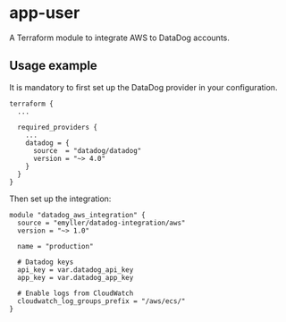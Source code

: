 # app-user

A Terraform module to integrate AWS to DataDog accounts.


## Usage example

It is mandatory to first set up the DataDog provider in your configuration.

```hcl
terraform {
  ...

  required_providers {
    ...
    datadog = {
      source  = "datadog/datadog"
      version = "~> 4.0"
    }
  }
}
```

Then set up the integration:

```hcl
module "datadog_aws_integration" {
  source = "emyller/datadog-integration/aws"
  version = "~> 1.0"

  name = "production"

  # Datadog keys
  api_key = var.datadog_api_key
  app_key = var.datadog_app_key

  # Enable logs from CloudWatch
  cloudwatch_log_groups_prefix = "/aws/ecs/"
}
```
